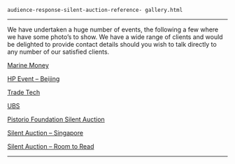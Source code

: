 
    audience-response-silent-auction-reference- gallery.html
----------------------------------------------------------

We have undertaken a huge number of events, the following a few where we have some photo’s to show. We have a wide range of clients and would be delighted to provide contact details should you wish to talk directly to any number of our satisfied clients.

[Marine Money](../?p=777)

[HP Event – Beijing](../?p=748)

[Trade Tech](../?p=736)

[UBS](../?p=621)

[Pistorio Foundation Silent Auction](../?p=767)

[Silent Auction – Singapore](../?p=751)

[Silent Auction – Room to Read](../?p=797)




----------------------------------------------------------
